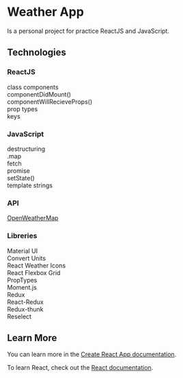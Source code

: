 # Weather App

Is a personal project for practice ReactJS and JavaScript.

## Technologies

### ReactJS

class components<br>
componentDidMount() <br>
componentWillRecieveProps()<br>
prop types<br>
keys

### JavaScript

destructuring<br>
.map<br>
fetch<br>
promise<br>
setState()<br>
template strings

### API

[OpenWeatherMap](https://openweathermap.org/)

### Libreries

Material UI<br>
Convert Units<br>
React Weather Icons<br>
React Flexbox Grid<br>
PropTypes<br>
Moment.js<br>
Redux<br>
React-Redux<br>
Redux-thunk<br>
Reselect

## Learn More

You can learn more in the [Create React App documentation](https://facebook.github.io/create-react-app/docs/getting-started).

To learn React, check out the [React documentation](https://reactjs.org/).
